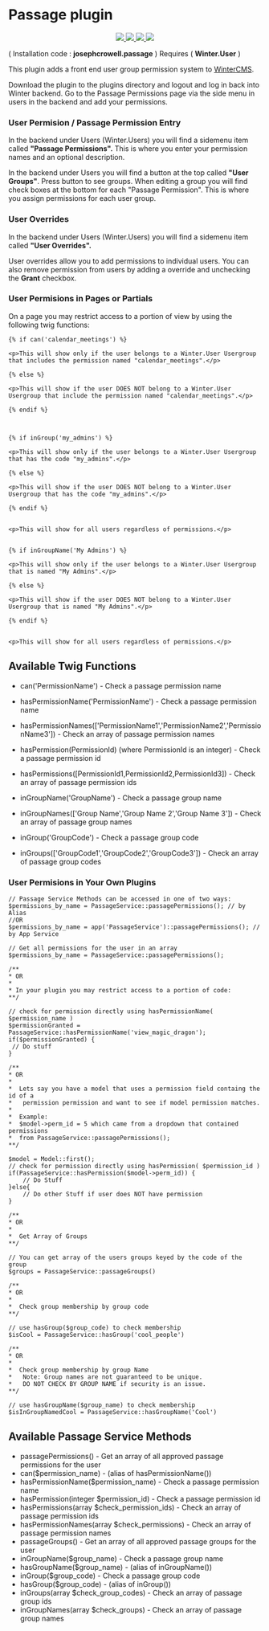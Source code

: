 # Passage plugin

<p align="center">
  <a href="https://travis-ci.org/josephcrowell/wn-passage-plugin">
    <img src="https://travis-ci.org/josephcrowell/wn-passage-plugin.svg?branch=master">
  </a>
  <a href="https://wintercms.com/plugin/josephcrowell-passage">
    <img src="https://img.shields.io/badge/Winter CMS-Plugin-%23EE7203.svg">
  </a>
  <a href="https://www.patreon.com/josephcrowell">
    <img src="https://img.shields.io/badge/Support_on-Patreon-green.svg">
  </a>
  <a href="https://creativecommons.org/licenses/by-sa/4.0/">
    <img src="https://img.shields.io/badge/License-CC%20BY--SA%204.0-lightgrey.svg">
  </a>
</p>

( Installation code : **josephcrowell.passage** ) Requires ( **Winter.User** )

This plugin adds a front end user group permission system to [WinterCMS](http://wintercms.com).

Download the plugin to the plugins directory and logout and log in back into Winter backend. Go to the Passage Permissions page via the side menu in users in the backend and add your permissions.

<h3>User Permision / Passage Permission Entry</h3>

In the backend under Users (Winter.Users) you will find a sidemenu item called **"Passage Permissions".** This is where you enter your permission names and an optional description.

In the backend under Users you will find a button at the top called **"User Groups"**. Press button to see groups. When editing a group you will find check boxes at the bottom for each "Passage Permission". This is where you assign permissions for each user group.

<h3>User Overrides</h3>

In the backend under Users (Winter.Users) you will find a sidemenu item called **"User Overrides".**

User overrides allow you to add permissions to individual users. You can also remove permission from users by adding a override and unchecking the **Grant** checkbox.

<h3>User Permisions in Pages or Partials</h3>

On a page you may restrict access to a portion of view by using the following twig functions:

    {% if can('calendar_meetings') %}

    <p>This will show only if the user belongs to a Winter.User Usergroup that includes the permission named "calendar_meetings".</p>

    {% else %}

    <p>This will show if the user DOES NOT belong to a Winter.User Usergroup that include the permission named "calendar_meetings".</p>

    {% endif %}



    {% if inGroup('my_admins') %}

    <p>This will show only if the user belongs to a Winter.User Usergroup that has the code "my_admins".</p>

    {% else %}

    <p>This will show if the user DOES NOT belong to a Winter.User Usergroup that has the code "my_admins".</p>

    {% endif %}


    <p>This will show for all users regardless of permissions.</p>


    {% if inGroupName('My Admins') %}

    <p>This will show only if the user belongs to a Winter.User Usergroup that is named "My Admins".</p>

    {% else %}

    <p>This will show if the user DOES NOT belong to a Winter.User Usergroup that is named "My Admins".</p>

    {% endif %}


    <p>This will show for all users regardless of permissions.</p>

<h2>Available Twig Functions</h2>

- can('PermissionName') - Check a passage permission name
- hasPermissionName('PermissionName') - Check a passage permission name
- hasPermissionNames(['PermissionName1','PermissionName2','PermissionName3']) - Check an array of passage permission names
- hasPermission(PermissionId) (where PermissionId is an integer) - Check a passage permission id
- hasPermissions([PermissionId1,PermissionId2,PermissionId3]) - Check an array of passage permission ids

- inGroupName('GroupName') - Check a passage group name
- inGroupNames(['Group Name','Group Name 2','Group Name 3']) - Check an array of passage group names
- inGroup('GroupCode') - Check a passage group code
- inGroups(['GroupCode1','GroupCode2','GroupCode3']) - Check an array of passage group codes

<h3>User Permisions in Your Own Plugins</h3>

    // Passage Service Methods can be accessed in one of two ways:
    $permissions_by_name = PassageService::passagePermissions(); // by Alias
    //OR
    $permissions_by_name = app('PassageService')::passagePermissions(); // by App Service

    // Get all permissions for the user in an array
    $permissions_by_name = PassageService::passagePermissions();

    /**
    * OR
    *
    * In your plugin you may restrict access to a portion of code:
    **/

    // check for permission directly using hasPermissionName( $permission_name )
    $permissionGranted = PassageService::hasPermissionName('view_magic_dragon');
    if($permissionGranted) {
     // Do stuff
    }

    /**
    * OR
    *
    *  Lets say you have a model that uses a permission field containg the id of a
    *   permission permission and want to see if model permission matches.
    *
    *  Example:
    *  $model->perm_id = 5 which came from a dropdown that contained permissions
    *  from PassageService::passagePermissions();
    **/

    $model = Model::first();
    // check for permission directly using hasPermission( $permission_id )
    if(PassageService::hasPermission($model->perm_id)) {
        // Do Stuff
    }else{
        // Do other Stuff if user does NOT have permission
    }

    /**
    * OR
    *
    *  Get Array of Groups
    **/

    // You can get array of the users groups keyed by the code of the group
    $groups = PassageService::passageGroups()

    /**
    * OR
    *
    *  Check group membership by group code
    **/

    // use hasGroup($group_code) to check membership
    $isCool = PassageService::hasGroup('cool_people')

    /**
    * OR
    *
    *  Check group membership by group Name
    *   Note: Group names are not guaranteed to be unique.
    *   DO NOT CHECK BY GROUP NAME if security is an issue.
    **/

    // use hasGroupName($group_name) to check membership
    $isInGroupNamedCool = PassageService::hasGroupName('Cool')

<h2>Available Passage Service Methods</h2>

- passagePermissions() - Get an array of all approved passage permissions for the user
- can($permission_name) - (alias of hasPermissionName())
- hasPermissionName($permission_name) - Check a passage permission name
- hasPermission(integer $permission_id) - Check a passage permission id
- hasPermissions(array $check_permission_ids) - Check an array of passage permission ids
- hasPermissionNames(array $check_permissions) - Check an array of passage permission names
- passageGroups() - Get an array of all approved passage groups for the user
- inGroupName($group_name) - Check a passage group name
- hasGroupName($group_name) - (alias of inGroupName())
- inGroup($group_code) - Check a passage group code
- hasGroup($group_code) - (alias of inGroup())
- inGroups(array $check_group_codes) - Check an array of passage group ids
- inGroupNames(array $check_groups) - Check an array of passage group names